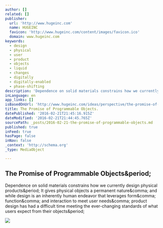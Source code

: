 ```yaml
---
author: []
related: []
publisher:
  url: 'http://www.hugeinc.com'
  name: HUGEINC
  favicon: 'http://www.hugeinc.com/content/images/favicon.ico'
  domain: www.hugeinc.com
keywords:
  - design
  - physical
  - user
  - product
  - objects
  - liquid
  - changes
  - digitally
  - digitally-enabled
  - phase-shifting
description: 'Dependence on solid materials constrains how we currently design physical products. It gives physical objects a permanent nature, and while design is an inherently human endeavor that leverages form, function, and interaction to meet user needs, product design has had a difficult time meeting the ever-changing standards of what users expect from their objects.'
inLanguage: en
app_links: []
isBasedOnUrl: 'http://www.hugeinc.com/ideas/perspective/the-promise-of-programmable-objects'
title: The Promise of Programmable Objects.
datePublished: '2016-02-21T21:45:16.915Z'
dateModified: '2016-02-21T21:44:45.765Z'
sourcePath: _posts/2016-02-21-the-promise-of-programmable-objects.md
published: true
inFeed: true
hasPage: false
inNav: false
_context: 'http://schema.org'
_type: MediaObject

---
```

<article style=""><h1>The Promise of Programmable Objects&amp;period;</h1><p>Dependence on solid materials constrains how we currently design physical products&amp;period; It gives physical objects a permanent nature&amp;comma; and while design is an inherently human endeavor that leverages form&amp;comma; function&amp;comma; and interaction to meet user needs&amp;comma; product design has had a difficult time meeting the ever-changing standards of what users expect from their objects&amp;period;</p><img src="http://www.hugeinc.com/ideas/perspective/~/media/images/people/patrick%20van%20hoof.jpg?as=1&amp;t=635914139299828180" /></article>